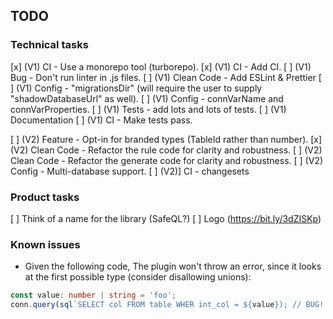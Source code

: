 ## TODO

### Technical tasks
[x] (V1) CI - Use a monorepo tool (turborepo).
[x] (V1) CI - Add CI.
[ ] (V1) Bug - Don't run linter in .js files.
[ ] (V1) Clean Code - Add ESLint & Prettier
[ ] (V1) Config - "migrationsDir" (will require the user to supply "shadowDatabaseUrl" as well).
[ ] (V1) Config - connVarName and connVarProperties.
[ ] (V1) Tests - add lots and lots of tests.
[ ] (V1) Documentation
[ ] (V1) CI - Make tests pass.

[ ] (V2) Feature - Opt-in for branded types (TableId rather than number).
[x] (V2) Clean Code - Refactor the rule code for clarity and robustness.
[ ] (V2) Clean Code - Refactor the generate code for clarity and robustness.
[ ] (V2) Config - Multi-database support.
[ ] (V2)] CI - changesets

### Product tasks
[ ] Think of a name for the library (SafeQL?)
[ ] Logo (https://bit.ly/3dZISKp)

### Known issues
- Given the following code, The plugin won't throw an error, since it looks at the first possible type (consider disallowing unions):
```ts
const value: number | string = 'foo';
conn.query(sql`SELECT col FROM table WHER int_col = ${value}); // BUG!
``` 